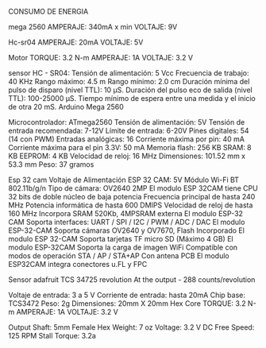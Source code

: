 CONSUMO DE ENERGIA  

mega 2560          AMPERAJE: 340mA x min        VOLTAJE: 9V

Hc-sr04             AMPERAJE: 20mA         VOLTAJE: 5V

Motor     TORQUE: 3.2 N-m      AMPERAJE: 1A        VOLTAJE: 3.2 V

sensor HC - SR04:
 Tensión de alimentación: 5 Vcc
Frecuencia de trabajo: 40 KHz
Rango máximo: 4.5 m
Rango mínimo: 2.0 cm
Duración mínima del pulso de disparo (nivel TTL): 10 μS.
Duración del pulso eco de salida (nivel TTL): 100-25000 μS.
Tiempo mínimo de espera entre una medida y el inicio de otra 20 mS.
Arduino Mega 2560


Microcontrolador: ATmega2560
Tensión de alimentación: 5V
Tensión de entrada recomendada: 7-12V
Límite de entrada: 6-20V
Pines digitales: 54 (14 con PWM)
Entradas analógicas: 16
Corriente máxima por pin: 40 mA
Corriente máxima para el pin 3.3V: 50 mA
Memoria flash: 256 KB
SRAM: 8 KB
EEPROM: 4 KB
Velocidad de reloj: 16 MHz
Dimensiones:  101.52 mm x 53.3 mm
Peso: 37 gramos




Esp 32 cam
Voltaje de Alimentación ESP 32 CAM: 5V
Módulo Wi-Fi BT 802.11b/g/n
Tipo de cámara: OV2640 2MP
El modulo ESP 32CAM tiene CPU 32 bits de doble núcleo de baja potencia
Frecuencia principal de hasta 240 MHz
Potencia informática de hasta 600 DMIPS
Velocidad de reloj de hasta 160 MHz
Incorpora SRAM 520Kb, 4MPSRAM externa
El modulo ESP-32 CAM Soporta interfaces: UART / SPI / I2C / PWM / ADC / DAC
El modulo ESP-32-CAM Soporta cámaras OV2640 y OV7670, Flash Incorporado
El modulo ESP 32-CAM Soporta tarjetas TF micro SD (Máximo 4 GB)
El modulo ESP-32CAM Soporta la carga de imagen WiFi
Compatible con modos de operación STA / AP / STA+AP
Con antena PCB
El modulo ESP32CAM integra conectores u.FL y FPC


Sensor adafruit TCS 34725
revolution
At the output - 288 counts/revolution





Voltaje de entrada: 3 a 5 V
Corriente de entrada: hasta 20mA
Chip base: TCS3472
Peso: 2g
Dimensiones: 20mm X 20mm
Hex Core
TORQUE: 3.2 N-m      AMPERAJE: 1A        VOLTAJE: 3.2 V


Output Shaft: 5mm Female Hex
Weight: 7 oz
Voltage: 3.2 V      DC
Free Speed: 125 RPM
Stall Torque: 3.2a
